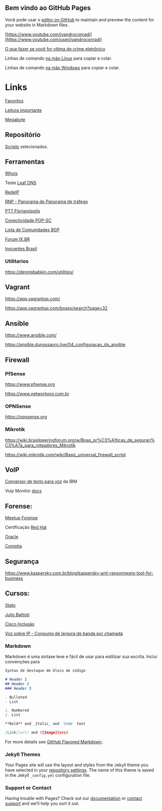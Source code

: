 
## Bem vindo ao GitHub Pages

Você pode usar o [editor on GitHub](https://github.com/ivandroconradi/ivandroconradi.github.io/edit/master/index.md) to maintain and preview the content for your website in Markdown files.

[https://www.youtube.com/ivandroconradi](https://www.youtube.com/user/ivandroconradi)


[O que fazer se você for vítima de crime eletrônico](https://github.com/ivandroconradi/ivandroconradi.github.io/blob/master/O%20que%20fazer%20se%20voce%CC%82%20for%20vi%CC%81tima%20de%20crime%20eletro%CC%82nico.pdf)


Linhas de comando [na mão Linux](https://github.com/ivandroconradi/ivandroconradi.github.io/blob/master/linhas-na-mao-linux) para copiar e colar.

Linhas de comando [na mão Windows](https://github.com/ivandroconradi/ivandroconradi.github.io/blob/master/linhas-na-mao-windows) para copiar e colar.


# Links

[Favoritos](https://github.com/ivandroconradi/ivandroconradi.github.io/blob/master/links-favoritos)

[Leitura importante](https://github.com/ivandroconradi/ivandroconradi.github.io/blob/master/links-importantes-para-leitura)

[Megabyte](https://pt.wikipedia.org/wiki/Megabyte)


## Repositório

[Scripts](https://github.com/ivandroconradi/scripts) selecionados.


## Ferramentas

[Whois](https://www.whois.com/whois/209.142.64.23)

Teste [Leaf DNS](http://leafdns.com/index.cgi?testid=6B8EF0B0)

[RedeIP](https://www.pop-sc.rnp.br/publico/monitoramento.php)

[RNP - Panorama de Panorama de tráfego](https://www.rnp.br/sistema-rnp/ferramentas/panorama-de-trafego)

[PTT Florianópolis](https://www.pch.net/ixp/details/22)

[Conectividade POP-SC](https://www.pop-sc.rnp.br/servicos/conectividade)

[Lista de Comunidades BGP](https://wiki.brasilpeeringforum.org/w/Lista_de_Communities_BGP)

[Forum IX.BR](https://regional.forum.ix.br)

[Inocentes Brasil](https://www.innocencebrasil.org)


### Utilitarios

https://dennisbabkin.com/utilities/


## Vagrant

https://app.vagrantup.com/

https://app.vagrantup.com/boxes/search?page=32


## Ansible

https://www.ansible.com/

https://ansible.dunossauro.live/04_configuracao_do_ansible


## Firewall

### PfSense
https://www.pfsense.org

https://www.networkpro.com.br

### OPNSense
https://opnsense.org

### Mikrotik
https://wiki.brasilpeeringforum.org/w/Boas_pr%C3%A1ticas_de_seguran%C3%A7a_para_roteadores_Mikrotik

https://wiki.mikrotik.com/wiki/Basic_universal_firewall_script

## VoIP
[Conversor de texto para voz](https://www.ibm.com/demos/live/tts-demo/self-service/home) da IBM

Voip Monitor [docs](voipmonitor.org/doc/Content)


## Forense:

[Meetup Forense](http://meetupforense.com.br)

Certificação [Red Hat](https://www.redhat.com/pt-br/services/certification)

[Oracle](https://education.oracle.com/learning-explorer)

[Comptia](https://www.comptia.org/pt/certificacoes/linux)


## Segurança
https://www.kaspersky.com.br/blog/kaspersky-anti-ransomware-tool-for-business


## Cursos:

[Stato](http://www.stato.blog.br/cursos)

[Julio Battisti](https://juliobattisti.com.br/loja/default.asp?mod=4)

[Cisco Inclusão](https://www.cisco.com/c/m/pt_br/brasil-digital-e-inclusivo/cibereducacao.html)

[Voz sobre IP - Consumo de largura de banda por chamada](https://www.cisco.com/c/pt_br/support/docs/voice/voice-quality/7934-bwidth-consume.html)


### Markdown

Markdown é uma sintaxe leve e fácil de usar para estilizar sua escrita. Inclui convenções para

```markdown
Syntax de destaque de bloco de código

# Header 1
## Header 2
### Header 3

- Bulleted
- List

1. Numbered
2. List

**Bold** and _Italic_ and `Code` text

[Link](url) and ![Image](src)
```

For more details see [GitHub Flavored Markdown](https://guides.github.com/features/mastering-markdown/).

### Jekyll Themes

Your Pages site will use the layout and styles from the Jekyll theme you have selected in your [repository settings](https://github.com/ivandroconradi/ivandroconradi.github.io/settings). The name of this theme is saved in the Jekyll `_config.yml` configuration file.

### Support or Contact

Having trouble with Pages? Check out our [documentation](https://help.github.com/categories/github-pages-basics/) or [contact support](https://github.com/contact) and we’ll help you sort it out.

